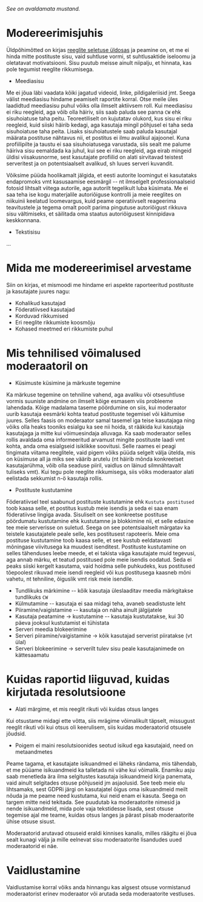 _See on avaldamata mustand._

# Modereerimisjuhis

Üldpõhimõtted on kirjas [reeglite seletuse üldosas](https://kogukond.est.social/docs/reeglite-seletus/) ja peamine on, et me ei hinda mitte postituste sisu, vaid suhtluse vormi, st suhtlusaktide iseloomu ja oletatavat motivatsiooni. Sisu puutub meisse ainult niipalju, et hinnata, kas pole tegumist reeglite rikkumisega.

* Meediasisu

Me ei jõua läbi vaadata kõiki jagatud videoid, linke, pildigaleriisid jmt. Seega välist meediasisu hindame peamiselt raportite korral. Otse meile üles laadidtud meediasisu puhul võiks olla ilmselt aktiivsem roll. Kui meediasisu ei riku reegleid, aga võib olla häiriv, siis saab paluda see panna `CW` ehk sisuhoiatuse taha peitu. Teoreetiliselt on kujutatav olukord, kus sisu ei riku reegleid, kuid siiski häirib kedagi, aga kasutaja mingil põhjusel ei taha seda sisuhoiatuse taha peita. Lisaks sisuhoiatustele saab paluda kasutajal määrata postituse nähtavus nii, et postitus ei ilmu avalikul ajajoonel. Kuna profiilipilte ja taustu ei saa sisuhoiatusega varustada, siis sealt me palume häiriva sisu eemaldada ka juhul, kui see ei riku reegleid, aga eirab mingeid üldisi viisakusnorme, sest kasutajate profiilid on alati sirvitavad teistest serveritest ja on potentsiaalselt avalikud, sh luues serveri kuvandit.

Võiksime püüda hoolikamalt jälgida, et eesti autorite loomingut ei kasutataks endapromoks vmt kasusaamise eesmärgil -- nt ilmselgelt professionaalseid fotosid lihtsalt viitega autorile, aga autorilt tegelikult luba küsimata. Me ei saa teha ise kogu materjalile autoriõiguse kontrolli ja meie reeglites on niikuinii keelatud loomevargus, kuid peame operatiivselt reageerima teavitustele ja tegema omalt poolt parima pingutuse autoriõigust rikkuva sisu vältimiseks, et säilitada oma staatus autoriõigusest kinnipidava keskkonnana.

* Tekstisisu

...

# Mida me modereerimisel arvestame

Siin on kirjas, et mismoodi me hindame eri aspekte raporteeritud postituste ja kasutajate juures nagu:

* Kohalikud kasutajad
* Föderatiivsed kasutajad
* Korduvad rikkumised
* Eri reeglite rikkumiste koosmõju
* Kohased meetmed eri rikkumiste puhul

# Mis tehnilised võimalused moderaatoril on

* Küsimuste küsimine ja märkuste tegemine

Ka märkuse tegemine on tehniline vahend, aga avaliku või otsesuhtluse vormis suuniste andmine on ilmselt kõige esmasem viis probleeme lahendada. Kõige madalama taseme pöördumine on siis, kui moderaator uurib kasutaja eesmärki kohta teatud postituste tegemisel või käitumise juures. Selles faasis on moderaator samal tasemel iga teise kasutajaga ning võiks olla heaks tooniks esialgu ka see nii hoida, st rääkida kui kasutaja kasutajaga ja mitte kui võimuesindaja alluvaga. Ka saab moderaator selles rollis avaldada oma informeeritud arvamust mingite postituste laadi vmt kohta, anda oma esialgseid isiklikke soovitusi. Selle raames ei peagi tingimata viitama reeglitele, vaid pigem võiks püüda selgelt välja ütelda, mis on küsimuse all ja miks see väärib arutelu (nt häirib mõnda konkreetset kasutajarühma, võib olla seaduse piiril, vaidlus on läinud silmnähtavalt tuliseks vmt). Kui tegu pole reeglite rikkumisega, siis võiks moderaator alati eelistada sekkumist n-ö kasutaja rollis.

* Postituste kustutamine

Föderatiivsel teel saabunud postituste kustutamine ehk `Kustuta postitused` toob kaasa selle, et postitus kustub meie isendis ja seda ei saa enam föderatiivse lingiga avada. Sisuliselt on see konkreetse postituse pöördumatu kustutamine ehk kustutamne ja blokkimine nii, et selle edasine tee meie serverisse on suletud. Seega on see potentsiaalselt märgatav ka teistele kasutajatele peale selle, kes postitusest rapoteeris. Meie oma postituse kustutamine toob kaasa selle, et see kustub eeldatavasti mõningase viivitusega ka muudest isenditest. Postituste kustutamine on selles tähenduses leebe meede, et ei takista väga kasutajate muid tegevusi, aga annab märku, et teatud postitused pole meie isendis oodatud. Seda ei peaks siiski kergelt kasutama, vaid hoidma selle puhkudeks, kus postitused tõepoolest rikuvad meie isendi reegleid või kus postitusega kaasneb mõni vahetu, nt tehniline, õiguslik vmt risk meie isendile.

* Tundlikuks märkimine -- kõik kasutaja üleslaaditav meedia märkgitakse tundlikuks `CW`
* Külmutamine -- kasutaja ei saa midagi teha, avaneb seadistuste leht
* Piiramine/vaigistamine -- kasutaja on näha ainult jälgijatele
* Kasutaja peatamine -> kustutamine -- kasutaja kustutatakse, kui 30 päeva jooksul kustutamist ei tühistata
* Serveri meedia blokeerimine
* Serveri piiramine/vaigistamine -> kõik kasutajad serverist piiratakse (vt ülal)
* Serveri blokeerimine -> serverilt tulev sisu peale kasutajanimede on kättesaamatu

# Kuidas raportid liiguvad, kuidas kirjutada resolutsioone

* Alati märgime, et mis reeglit rikuti või kuidas otsus langes

Kui otsustame midagi ette võtta, siis mrägime võimalikult täpselt, missugust reeglit rikuti või kui otsus oli keerulisem, siis kuidas moderaatorid otsusele jõudsid.

* Poigem ei maini resolutsioonides seotud isikud ega kasutajaid, need on metaandmetes

Peame tagama, et kasutajate isikuandmed ei läheks rändama, mis tähendab, et me püüame isikuandmeid ka talletada nii vähe kui võimalik. Enamiku asju saab menetleda ära ilma selgitustes kasutaja isikuandmeid kirja panemata, vaid ainult selgitades otsuse põhjuseid jm asjaolusid. See teeb meie elu lihtsamaks, sest GDPRi järgi on kasutajatel õigus oma isikuandmeid meilt nõuda ja me peame need kustutama, kui neid enam ei kasuta. Seega on targem mitte neid tekitada. See puudutab ka moderaatorite nimesid ja nende isikuandmeid, mida pole vaja tekstidesse lisada, sest otsuse tegemise ajal me teame, kuidas otsus langes ja pärast piisab moderaatorite ühise otsuse sisust.

Moderaatorid arutavad otsuseid eraldi kinnises kanalis, milles räägitu ei jõua sealt kunagi välja ja mille eelnevat sisu moderaatorite lisandudes uued moderaatorid ei näe.

# Vaidlustamine

Vaidlustamise korral võiks anda hinnangu kas algsest otsuse vormistanud moderaatorist erinev moderaator või arutada seda moderaatorite vestluses.
